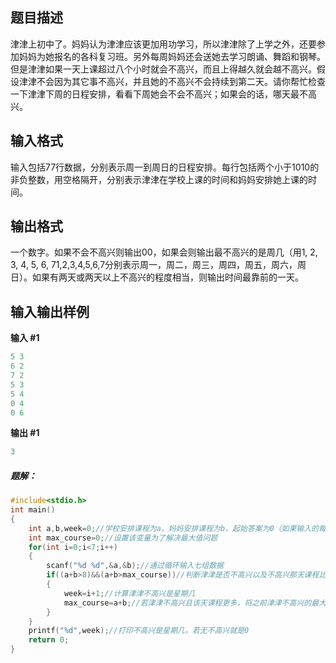 ## 题目描述

津津上初中了。妈妈认为津津应该更加用功学习，所以津津除了上学之外，还要参加妈妈为她报名的各科复习班。另外每周妈妈还会送她去学习朗诵、舞蹈和钢琴。但是津津如果一天上课超过八个小时就会不高兴，而且上得越久就会越不高兴。假设津津不会因为其它事不高兴，并且她的不高兴不会持续到第二天。请你帮忙检查一下津津下周的日程安排，看看下周她会不会不高兴；如果会的话，哪天最不高兴。

## 输入格式

输入包括77行数据，分别表示周一到周日的日程安排。每行包括两个小于1010的非负整数，用空格隔开，分别表示津津在学校上课的时间和妈妈安排她上课的时间。

## 输出格式

一个数字。如果不会不高兴则输出00，如果会则输出最不高兴的是周几（用1, 2, 3, 4, 5, 6, 71,2,3,4,5,6,7分别表示周一，周二，周三，周四，周五，周六，周日）。如果有两天或两天以上不高兴的程度相当，则输出时间最靠前的一天。

## 输入输出样例

**输入 #1**

```c
5 3
6 2
7 2
5 3
5 4
0 4
0 6
```

**输出 #1**

```c
3
```



##### 题解：

```c
#include<stdio.h>
int main()
{
	int a,b,week=0;//学校安排课程为a，妈妈安排课程为b，起始答案为0（如果输入的每组都不大于8就输出0）
	int max_course=0;//设置该变量为了解决最大值问题
	for(int i=0;i<7;i++)
	{
		scanf("%d %d",&a,&b);//通过循环输入七组数据
		if((a+b>8)&&(a+b>max_course))//判断津津是否不高兴以及不高兴那天课程比上一次不高兴那天课程更多
		{
			week=i+1;//计算津津不高兴是星期几
			max_course=a+b;//若津津不高兴且该天课程更多，将之前津津不高兴的最大课程更新
		}
	}
	printf("%d",week);//打印不高兴是星期几，若无不高兴就是0
	return 0;
} 
```

